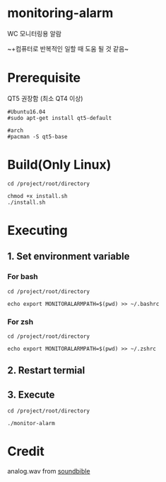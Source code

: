 # monitoring-alarm
WC 모니터링용 알람

~+컴퓨터로 반복적인 일할 때 도움 될 것 같음~

# Prerequisite
QT5 권장함
(최소 QT4 이상)

```
#Ubuntu16.04
#sudo apt-get install qt5-default

#arch
#pacman -S qt5-base
```

# Build(Only Linux)
```
cd /project/root/directory

chmod +x install.sh
./install.sh
```

# Executing

## 1. Set environment variable
### For bash
```
cd /project/root/directory

echo export MONITORALARMPATH=$(pwd) >> ~/.bashrc
```

### For zsh
```
cd /project/root/directory

echo export MONITORALARMPATH=$(pwd) >> ~/.zshrc
```

## 2. Restart termial

## 3. Execute
```
cd /project/root/directory

./monitor-alarm
```

# Credit

analog.wav from [soundbible](http://soundbible.com/2197-Analog-Watch-Alarm.html)
